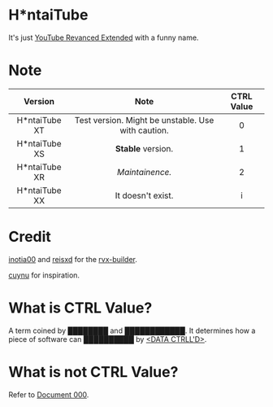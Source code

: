 # H*ntaiTube
It's just [YouTube Revanced Extended](https://github.com/inotia00/ReVanced_Extended) with a funny name.
# Note
| Version | Note | CTRL Value |
| :-: | :-: | :-: |
| H*ntaiTube XT | Test version. Might be unstable. Use with caution. | 0 |
| H*ntaiTube XS | **Stable** version. | 1 |
| H*ntaiTube XR | *Maintainence.* | 2 |
| H*ntaiTube XX | It doesn't exist. | i | 
# Credit
[inotia00](https://github.com/inotia00) and [reisxd](https://github.com/reisxd) for the [rvx-builder](https://github.com/inotia00/rvx-bilder).

[cuynu](https://github.com/cuynu) for inspiration.

# What is CTRL Value?
A term coined by ████████ and ████████████. It determines how a piece of software can ██████████ by [<DATA CTRLL'D>](https://scp-wiki.wikidot.com/scp-3125).

# What is not CTRL Value?
Refer to [Document 000](https://github.com/Variables2000/HTube/blob/main/README.md).